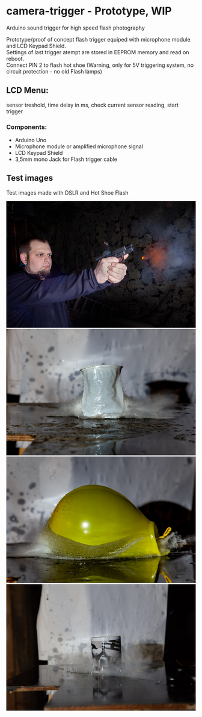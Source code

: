 # camera-trigger - Prototype, WIP
Arduino sound trigger for high speed flash photography

Prototype/proof of concept flash trigger equiped with microphone module and LCD Keypad Shield.<br>
Settings of last trigger atempt are stored in EEPROM memory and read on reboot.<br>
Connect PIN 2 to flash hot shoe (Warning, only for 5V triggering system, no circuit protection - no old Flash lamps)<br>

## LCD Menu:
sensor treshold, time delay in ms, check current sensor reading, start trigger

### Components:
- Arduino Uno
- Microphone module or amplified microphone signal
- LCD Keypad Shield
- 3,5mm mono Jack for Flash trigger cable

## Test images
Test images made with DSLR and Hot Shoe Flash


![testimage](/test-images/IMG_5727.jpg)
![testimage](/test-images/IMG_5745.jpg)
![testimage](/test-images/IMG_5746.jpg)
![testimage](/test-images/IMG_5747.jpg)
